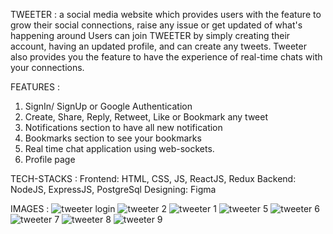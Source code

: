 TWEETER : a social media website which provides users with the feature to grow their social connections, raise any issue or get updated of what's happening around
          Users can join TWEETER by simply creating their account, having an updated profile, and can create any tweets. Tweeter also provides you the feature to have the                 experience of real-time chats with your connections.
          
FEATURES :
1. SignIn/ SignUp or Google Authentication
2. Create, Share, Reply, Retweet, Like or Bookmark any tweet
3. Notifications section to have all new notification
4. Bookmarks section to see your bookmarks
5. Real time chat application using web-sockets.
6. Profile page

TECH-STACKS :
Frontend: HTML, CSS, JS, ReactJS, Redux
Backend: NodeJS, ExpressJS, PostgreSql
Designing: Figma

IMAGES :
![tweeter login](https://user-images.githubusercontent.com/104606182/216806589-f8b0da49-5e79-4acf-89b3-1bd48c2735d4.PNG)
![tweeter 2](https://user-images.githubusercontent.com/104606182/216806632-5243785a-56eb-49eb-a251-c9c2736dfb2f.PNG)
![tweeter 1](https://user-images.githubusercontent.com/104606182/216806660-7ce5e45a-0780-43b0-b7d6-d186693b0746.PNG)
![tweeter 5](https://user-images.githubusercontent.com/104606182/216806661-0cd4e4a9-2f8f-4d31-b77a-aa4dfe0cf72b.PNG)
![tweeter 6](https://user-images.githubusercontent.com/104606182/216806663-9ad60ccc-46a2-446d-adf3-b1cb47e91fdc.PNG)
![tweeter 7](https://user-images.githubusercontent.com/104606182/216806664-0a591521-af34-471c-b954-791b8fd5228f.PNG)
![tweeter 8](https://user-images.githubusercontent.com/104606182/216806666-0f982288-6447-4628-9f29-ffd29946e9f7.PNG)
![tweeter 9](https://user-images.githubusercontent.com/104606182/216806667-b4b4940d-3fba-45f1-87b3-514fbdd6338a.PNG)

